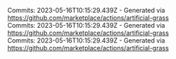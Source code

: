 Commits: 2023-05-16T10:15:29.439Z - Generated via https://github.com/marketplace/actions/artificial-grass
<br>
Commits: 2023-05-16T10:15:29.439Z - Generated via https://github.com/marketplace/actions/artificial-grass
<br>
Commits: 2023-05-16T10:15:29.439Z - Generated via https://github.com/marketplace/actions/artificial-grass
<br>
